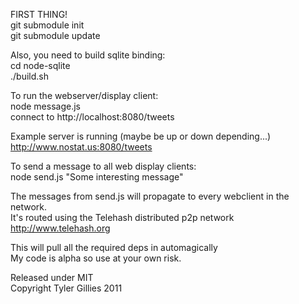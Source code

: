 FIRST THING!  
git submodule init  
git submodule update

Also, you need to build sqlite binding:  
cd node-sqlite  
./build.sh

To run the webserver/display client:  
node message.js  
connect to http://localhost:8080/tweets

Example server is running (maybe be up or down depending...)  
http://www.nostat.us:8080/tweets

To send a message to all web display clients:  
node send.js "Some interesting message"  

The messages from send.js will propagate to every webclient in the network.  
It's routed using the Telehash distributed p2p network http://www.telehash.org

This will pull all the required deps in automagically  
My code is alpha so use at your own risk.  

Released under MIT  
Copyright Tyler Gillies 2011  
